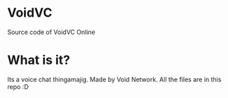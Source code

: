 # VoidVC
Source code of VoidVC Online
# What is it?
Its a voice chat thingamajig. Made by Void Network. All the files are in this repo :D
